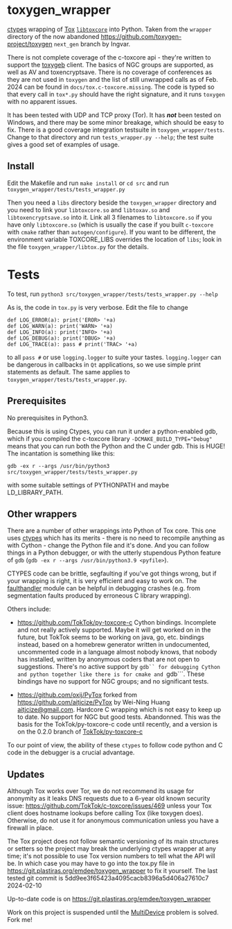# toxygen_wrapper

[ctypes](https://docs.python.org/3/library/ctypes.html)
wrapping of [Tox](https://tox.chat/)
[```libtoxcore```](https://github.com/TokTok/c-toxcore) into Python.
Taken from the ```wrapper``` directory of the now abandoned
<https://github.com/toxygen-project/toxygen> ```next_gen``` branch by Ingvar.

There is not complete coverage of the c-toxcore api - they're written to support
the [toxygeb](https://git.plastiras.org/emdee/toxygen) client.
The basics of NGC groups are supported, as well as AV and toxencryptsave.
There is no coverage of conferences as they are not used in ```toxygen```
and the list of still unwrapped calls as of Feb. 2024 can be found in
```docs/tox.c-toxcore.missing```. The code is typed so that every call in
```tox*.py``` should have the right signature, and it runs ```toxygen```
with no apparent issues.

It has been tested with UDP and TCP proxy (Tor). It has ***not*** been
tested on Windows, and there may be some minor breakage, which should be
easy to fix. There is a good coverage integration testsuite in ```toxygen_wrapper/tests```.
Change to that directory and run ```tests_wrapper.py --help```; the test
suite gives a good set of examples of usage.

## Install

Edit the Makefile and run ```make install``` or ```cd src```
and run ```toxygen_wrapper/tests/tests_wrapper.py```

Then you need a ```libs``` directory beside the ```toxygen_wrapper``` directory
and you need to link your ```libtoxcore.so``` and ```libtoxav.so```
and ```libtoxencryptsave.so``` into it. Link all 3 filenames
to ```libtoxcore.so``` if you have only ```libtoxcore.so```
(which is usually the case if you built ```c-toxcore``` with ```cmake```
rather than ```autogen/configure```). If you want to be different,
the environment variable TOXCORE_LIBS overrides the location of ```libs```;
look in the file ```toxygen_wrapper/libtox.py``` for the details.

# Tests

To test, run ```python3 src/toxygen_wrapper/tests/tests_wrapper.py --help```

As is, the code in ```tox.py``` is very verbose. Edit the file to change
```
def LOG_ERROR(a): print('EROR> '+a)
def LOG_WARN(a): print('WARN> '+a)
def LOG_INFO(a): print('INFO> '+a)
def LOG_DEBUG(a): print('DBUG> '+a)
def LOG_TRACE(a): pass # print('TRAC> '+a)
```
to all ```pass #``` or use ```logging.logger``` to suite your tastes.
```logging.logger``` can be dangerous in callbacks in ```Qt``` applications,
so we use simple print statements as default. The same applies to
```toxygen_wrapper/tests/tests_wrapper.py```.

## Prerequisites

No prerequisites in Python3.

Because this is using Ctypes, you can run it under a python-enabled gdb,
which if you compiled the c-toxcore library ```-DCMAKE_BUILD_TYPE="Debug"```
means that you can run both the Python and the C under gdb. This is HUGE!
The incantation is something like this:
```
gdb -ex r --args /usr/bin/python3 src/toxygen_wrapper/tests/tests_wrapper.py
```
with some suitable settings of PYTHONPATH and maybe LD_LIBRARY_PATH.

## Other wrappers

There are a number of other wrappings into Python of Tox core.
This one uses [ctypes](https://docs.python.org/3/library/ctypes.html)
which has its merits - there is no need to recompile anything as with
Cython - change the Python file and it's done. And you can follow things
in a Python debugger, or with the utterly stupendous Python feature of
```gdb``` (```gdb -ex r --args /usr/bin/python3.9 <pyfile>```).

CTYPES code can be brittle, segfaulting if you've got things wrong,
but if your wrapping is right, it is very efficient and easy to work on.
The [faulthandler](https://docs.python.org/3/library/faulthandler.html)
module can be helpful in debugging crashes
(e.g. from segmentation faults produced by erroneous C library wrapping).

Others include:

* <https://github.com/TokTok/py-toxcore-c> Cython bindings.
  Incomplete and not really actively supported. Maybe it will get
  worked on in the future,  but TokTok seems to be working on
  java, go, etc. bindings instead, based on a homebrew generator written
  in undocumented, uncommented code in a language almost nobody knows, that
  nobody has installed, written by anonymous coders that are not open to suggestions.
  There's no active support by ```gdb`` for debugging Cython and python together
  like there is for cmake and ```gdb```. These bindings have no support for NGC
  groups; and no significant tests.

* <https://github.com/oxij/PyTox>
  forked from https://github.com/aitjcize/PyTox
  by Wei-Ning Huang <aitjcize@gmail.com>.
  Hardcore C wrapping which is not easy to keep up to date.
  No support for NGC but good tests. Abandonned.
  This was the basis for the  TokTok/py-toxcore-c code until recently,
  and a version is on the 0.2.0 branch of
  [TokTok/py-toxcore-c](https://github.com/TokTok/py-toxcore-c)

To our point of view, the ability of these ```ctypes``` to follow code python and C
code in the debugger is a crucial advantage.

## Updates

Although Tox works over Tor, we do not recommend its usage for
anonymity as it leaks DNS requests due to a 6-year old known security
issue: https://github.com/TokTok/c-toxcore/issues/469 unless your Tox client
does hostname lookups before calling Tox (like toxygen does). Otherwise,
do not use it for anonymous communication unless you have a firewall in place.

The Tox project does not follow semantic versioning of its main structures
or setters so the project may break the underlying ctypes wrapper at any time;
it's not possible to use Tox version numbers to tell what the API will be.
In which case you may have to go into the tox.py file in
https://git.plastiras.org/emdee/toxygen_wrapper to fix it yourself.
The last tested git commit is 5dd9ee3f65423a4095cacb8396a5d406a27610c7
2024-02-10

Up-to-date code is on https://git.plastiras.org/emdee/toxygen_wrapper

Work on this project is suspended until the
[MultiDevice](https://git.plastiras.org/emdee/tox_profile/wiki/MultiDevice-Announcements-POC) problem is solved. Fork me!


